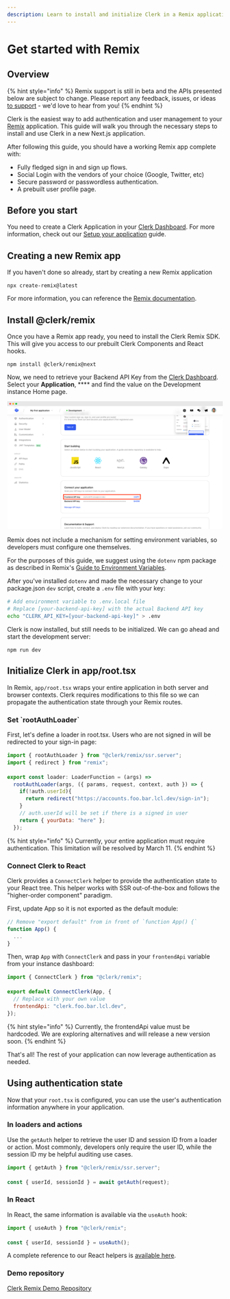 ```yaml
---
description: Learn to install and initialize Clerk in a Remix application.
---
```


# Get started with Remix

## Overview

{% hint style="info" %}
Remix support is still in beta and the APIs presented below are subject to change. Please report any feedback, issues, or ideas [to support](https://clerk.dev/support) - we'd love to hear from you!&#x20;
{% endhint %}

Clerk is the easiest way to add authentication and user management to your [Remix](https://remix.run) application. This guide will walk you through the necessary steps to install and use Clerk in a new Next.js application.

After following this guide, you should have a working Remix app complete with:&#x20;

* Fully fledged sign in and sign up flows.
* Social Login with the vendors of your choice (Google, Twitter, etc)
* Secure password or passwordless authentication.
* A prebuilt user profile page.

## Before you start

You need to create a Clerk Application in your [Clerk Dashboard](https://dashboard.clerk.dev). For more information, check out our [Setup your application](../popular-guides/setup-your-application.md) guide.

## Creating a new Remix app

If you haven't done so already, start by creating a new Remix application

```
npx create-remix@latest
```

For more information, you can reference the [Remix documentation](https://remix.run/docs/en/v1/tutorials/blog).

## Install @clerk/remix

Once you have a Remix app ready, you need to install the Clerk Remix SDK. This will give you access to our prebuilt Clerk Components and React hooks.

```
npm install @clerk/remix@next
```

Now, we need to retrieve your Backend API Key from the [Clerk Dashboard](https://dashboard.clerk.dev). Select your **Application**, **** and find the value on the Development instance Home page.

![Home page with Frontend API key highlighted](<../.gitbook/assets/home - frontend api key highlighted.png>)

Remix does not include a mechanism for setting environment variables, so developers must configure one themselves.&#x20;

For the purposes of this guide, we suggest using the `dotenv` npm package as described in Remix's [Guide to Environment Variables](https://remix.run/docs/en/v1/guides/envvars).

After you've installed `dotenv` and made the necessary change to your package.json `dev` script, create a `.env` file with your key:

```bash
# Add environment variable to .env.local file
# Replace [your-backend-api-key] with the actual Backend API key
echo "CLERK_API_KEY=[your-backend-api-key]" > .env
```

Clerk is now installed, but still needs to be initialized.  We can go ahead and start the development server:

```
npm run dev
```

## Initialize Clerk in app/root.tsx

In Remix, `app/root.tsx` wraps your entire application in both server and browser contexts. Clerk requires modifications to this file so we can propagate the authentication state through your Remix routes.

### Set \`rootAuthLoader\`

First, let's define a loader in root.tsx.  Users who are not signed in will be redirected to your sign-in page:

```javascript
import { rootAuthLoader } from "@clerk/remix/ssr.server";
import { redirect } from "remix";

export const loader: LoaderFunction = (args) =>
  rootAuthLoader(args, ({ params, request, context, auth }) => {
    if(!auth.userId){
      return redirect("https://accounts.foo.bar.lcl.dev/sign-in");
    }
    // auth.userId will be set if there is a signed in user
    return { yourData: "here" };
  });
```

{% hint style="info" %}
Currently, your entire application must require authentication. This limitation will be resolved by March 11.
{% endhint %}

### Connect Clerk to React

Clerk provides a `ConnectClerk` helper to provide the authentication state to your React tree. This helper works with SSR out-of-the-box and follows the "higher-order component" paradigm.

First, update App so it is not exported as the default module:

```javascript
// Remove "export default" from in front of `function App() {`
function App() {
  ...
}
```

Then, wrap `App` with `ConnectClerk` and pass in your `frontendApi` variable from your instance dashboard:

```javascript
import { ConnectClerk } from "@clerk/remix";

export default ConnectClerk(App, {
  // Replace with your own value
  frontendApi: "clerk.foo.bar.lcl.dev",
});
```

{% hint style="info" %}
Currently, the frontendApi value must be hardcoded. We are exploring alternatives and will release a new version soon.
{% endhint %}

That's all! The rest of your application can now leverage authentication as needed.

## Using authentication state

Now that your `root.tsx` is configured, you can use the user's authentication information anywhere in your application.

### In loaders and actions

Use the `getAuth` helper to retrieve the user ID and session ID from a loader or action. Most commonly, developers only require the user ID, while the session ID my be helpful auditing use cases.

```javascript
import { getAuth } from "@clerk/remix/ssr.server";

const { userId, sessionId } = await getAuth(request);
```

### In React

In React, the same information is available via the `useAuth` hook:

```javascript
import { useAuth } from "@clerk/remix";

const { userId, sessionId } = useAuth();
```

A complete reference to our React helpers is [available here](broken-reference).

### Demo repository

[Clerk Remix Demo Repository](https://github.com/nikosdouvlis/clerk-remix-demo)
